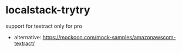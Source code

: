 # localstack-trytry

support for textract only for pro
- alternative: https://mockoon.com/mock-samples/amazonawscom-textract/
